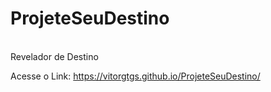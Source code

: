 # ProjeteSeuDestino
<br>
Revelador de Destino

Acesse o Link:
https://vitorgtgs.github.io/ProjeteSeuDestino/
